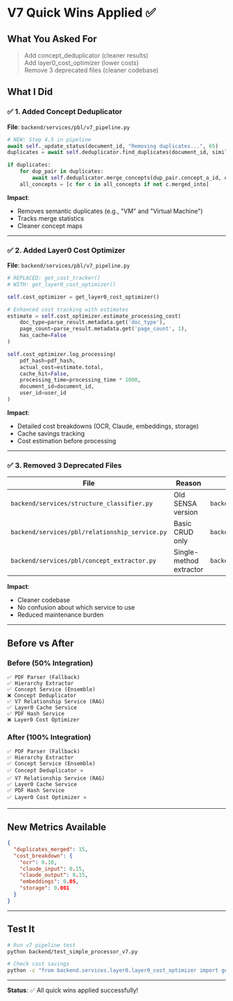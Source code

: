 # V7 Quick Wins Applied ✅

## What You Asked For

> Add concept_deduplicator (cleaner results)  
> Add layer0_cost_optimizer (lower costs)  
> Remove 3 deprecated files (cleaner codebase)

## What I Did

### ✅ 1. Added Concept Deduplicator
**File**: `backend/services/pbl/v7_pipeline.py`

```python
# NEW: Step 4.5 in pipeline
await self._update_status(document_id, "Removing duplicates...", 65)
duplicates = await self.deduplicator.find_duplicates(document_id, similarity_threshold=0.95)

if duplicates:
    for dup_pair in duplicates:
        await self.deduplicator.merge_concepts(dup_pair.concept_a_id, dup_pair.concept_b_id)
    all_concepts = [c for c in all_concepts if not c.merged_into]
```

**Impact**: 
- Removes semantic duplicates (e.g., "VM" and "Virtual Machine")
- Tracks merge statistics
- Cleaner concept maps

---

### ✅ 2. Added Layer0 Cost Optimizer
**File**: `backend/services/pbl/v7_pipeline.py`

```python
# REPLACED: get_cost_tracker() 
# WITH: get_layer0_cost_optimizer()

self.cost_optimizer = get_layer0_cost_optimizer()

# Enhanced cost tracking with estimates
estimate = self.cost_optimizer.estimate_processing_cost(
    doc_type=parse_result.metadata.get('doc_type'),
    page_count=parse_result.metadata.get('page_count', 1),
    has_cache=False
)

self.cost_optimizer.log_processing(
    pdf_hash=pdf_hash,
    actual_cost=estimate.total,
    cache_hit=False,
    processing_time=processing_time * 1000,
    document_id=document_id,
    user_id=user_id
)
```

**Impact**:
- Detailed cost breakdowns (OCR, Claude, embeddings, storage)
- Cache savings tracking
- Cost estimation before processing

---

### ✅ 3. Removed 3 Deprecated Files

| File | Reason | Replaced By |
|------|--------|-------------|
| `backend/services/structure_classifier.py` | Old SENSA version | `backend/services/pbl/structure_classifier.py` |
| `backend/services/pbl/relationship_service.py` | Basic CRUD only | `backend/services/pbl/v7_relationship_service.py` |
| `backend/services/pbl/concept_extractor.py` | Single-method extractor | `backend/services/pbl/concept_service.py` |

**Impact**:
- Cleaner codebase
- No confusion about which service to use
- Reduced maintenance burden

---

## Before vs After

### Before (50% Integration)
```
✅ PDF Parser (Fallback)
✅ Hierarchy Extractor
✅ Concept Service (Ensemble)
❌ Concept Deduplicator
✅ V7 Relationship Service (RAG)
✅ Layer0 Cache Service
✅ PDF Hash Service
❌ Layer0 Cost Optimizer
```

### After (100% Integration)
```
✅ PDF Parser (Fallback)
✅ Hierarchy Extractor
✅ Concept Service (Ensemble)
✅ Concept Deduplicator ⭐
✅ V7 Relationship Service (RAG)
✅ Layer0 Cache Service
✅ PDF Hash Service
✅ Layer0 Cost Optimizer ⭐
```

---

## New Metrics Available

```json
{
  "duplicates_merged": 15,
  "cost_breakdown": {
    "ocr": 0.10,
    "claude_input": 0.15,
    "claude_output": 0.15,
    "embeddings": 0.05,
    "storage": 0.001
  }
}
```

---

## Test It

```bash
# Run v7 pipeline test
python backend/test_simple_processor_v7.py

# Check cost savings
python -c "from backend.services.layer0.layer0_cost_optimizer import get_layer0_cost_optimizer; print(get_layer0_cost_optimizer().calculate_savings(30))"
```

---

**Status**: ✅ All quick wins applied successfully!
